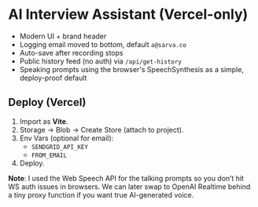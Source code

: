 # AI Interview Assistant (Vercel-only)

- Modern UI + brand header
- Logging email moved to bottom, default `a@sarva.co`
- Auto-save after recording stops
- Public history feed (no auth) via `/api/get-history`
- Speaking prompts using the browser's SpeechSynthesis as a simple, deploy-proof default

## Deploy (Vercel)
1) Import as **Vite**.
2) Storage → Blob → Create Store (attach to project).
3) Env Vars (optional for email):
   - `SENDGRID_API_KEY`
   - `FROM_EMAIL`
4) Deploy.

**Note**: I used the Web Speech API for the talking prompts so you don’t hit WS auth issues in browsers. We can later swap to OpenAI Realtime behind a tiny proxy function if you want true AI-generated voice.
